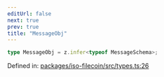 ```yaml
---
editUrl: false
next: true
prev: true
title: "MessageObj"
---
```


```ts
type MessageObj = z.infer<typeof MessageSchema>;
```

Defined in: [packages/iso-filecoin/src/types.ts:26](https://github.com/hugomrdias/filecoin/blob/main/packages/iso-filecoin/src/types.ts#L26)
